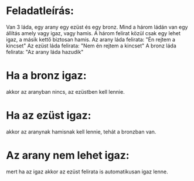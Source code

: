 # Feladatleírás:
Van 3 láda, egy arany egy ezüst és egy bronz. Mind a három ládán van egy állítás amely vagy igaz, vagy hamis. A három felirat közül csak egy lehet igaz, a másik kettő biztosan hamis. 
Az arany láda felirata: "Én rejtem a kincset"
Az ezüst láda felirata: "Nem én rejtem a kincset"
A bronz láda felirata: "Az arany láda hazudik"

# Ha a bronz igaz: 
akkor az aranyban nincs, az ezüstben kell lennie.
# Ha az ezüst igaz:
akkor az aranynak hamisnak kell lennie, tehát a bronzban van.
# Az arany nem lehet igaz:
mert ha az igaz akkor az ezüst felirata is automatikusan igaz lenne. 
